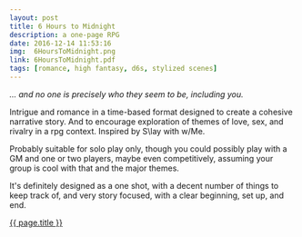 ```yaml
---
layout: post
title: 6 Hours to Midnight
description: a one-page RPG
date: 2016-12-14 11:53:16
img:  6HoursToMidnight.png
link: 6HoursToMidnight.pdf
tags: [romance, high fantasy, d6s, stylized scenes]
---
```


*... and no one is precisely who they seem to be, including you.*

Intrigue and romance in a time-based format designed to create a cohesive narrative story. And to encourage exploration of themes of love, sex, and rivalry in a rpg context. Inspired by S\lay with w/Me.

Probably suitable for solo play only, though you could possibly play with a GM and one or two players, maybe even competitively, assuming your group is cool with that and the major themes.

It's definitely designed as a one shot, with a decent number of things to keep track of, and very story focused, with a clear beginning, set up, and end.

<div class="img_row">
	<a href="{{ site.baseurl }}/pdf/{{ page.link }}"><img class="col three" src="{{ site.baseurl }}/img/{{ page.img}}" alt="" title="{{ page.title }}"/></a>
</div>
<div class="col three caption">
	<a href="{{ site.baseurl }}/pdf/{{ page.link }}">{{ page.title }}</a>
</div>
